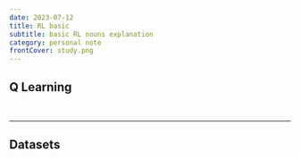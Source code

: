 ```yaml
---
date: 2023-07-12
title: RL basic
subtitle: basic RL nouns explanation
category: personal note 
frontCover: study.png
---
```


## Q Learning


<br>
<hr style="border-color: rgb(161, 161, 161, 0.5); width: 100%;">

## Datasets